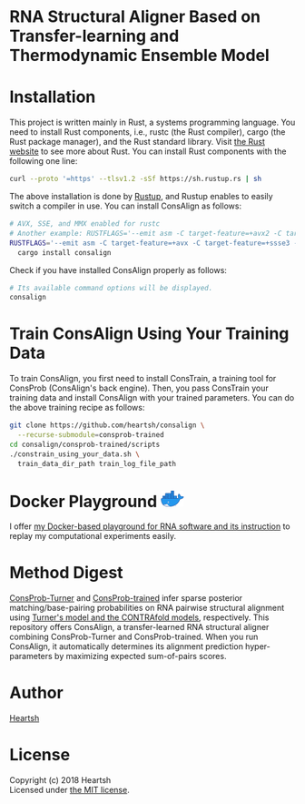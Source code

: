 # RNA Structural Aligner Based on Transfer-learning and Thermodynamic Ensemble Model
# Installation
This project is written mainly in Rust, a systems programming language.
You need to install Rust components, i.e., rustc (the Rust compiler), cargo (the Rust package manager), and the Rust standard library.
Visit [the Rust website](https://www.rust-lang.org) to see more about Rust.
You can install Rust components with the following one line:
```bash
curl --proto '=https' --tlsv1.2 -sSf https://sh.rustup.rs | sh
```
The above installation is done by [Rustup](https://github.com/rust-lang-nursery/rustup.rs), and Rustup enables to easily switch a compiler in use.
You can install ConsAlign as follows: 
```bash
# AVX, SSE, and MMX enabled for rustc
# Another example: RUSTFLAGS='--emit asm -C target-feature=+avx2 -C target-feature=+ssse3 -C target-feature=+mmx -C target-feature=+fma'
RUSTFLAGS='--emit asm -C target-feature=+avx -C target-feature=+ssse3 -C target-feature=+mmx' \
  cargo install consalign
```
Check if you have installed ConsAlign properly as follows:
```bash
# Its available command options will be displayed.
consalign
```

# Train ConsAlign Using Your Training Data
To train ConsAlign, you first need to install ConsTrain, a training tool for ConsProb (ConsAlign's back engine).
Then, you pass ConsTrain your training data and install ConsAlign with your trained parameters.
You can do the above training recipe as follows:
```bash
git clone https://github.com/heartsh/consalign \
  --recurse-submodule=consprob-trained
cd consalign/consprob-trained/scripts
./constrain_using_your_data.sh \
  train_data_dir_path train_log_file_path
```

# Docker Playground <img src="./assets/images_fixed/docker_logo.png" width="40">
I offer [my Docker-based playground for RNA software and its instruction](https://github.com/heartsh/rna-playground) to replay my computational experiments easily.

# Method Digest
[ConsProb-Turner](https://github.com/heartsh/consprob) and [ConsProb-trained](https://github.com/heartsh/consprob-trained) infer sparse posterior matching/base-pairing probabilities on RNA pairwise structural alignment using [Turner's model and the CONTRAfold models](https://github.com/heartsh/rna-ss-params), respectively.
This repository offers ConsAlign, a transfer-learned RNA structural aligner combining ConsProb-Turner and ConsProb-trained.
When you run ConsAlign, it automatically determines its alignment prediction hyper-parameters by maximizing expected sum-of-pairs scores.

# Author
[Heartsh](https://github.com/heartsh)

# License
Copyright (c) 2018 Heartsh  
Licensed under [the MIT license](http://opensource.org/licenses/MIT).

